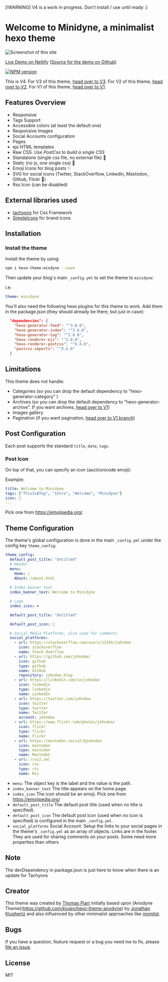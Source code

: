 [!WARNING]
V4 is a work in progress. Don't install / use until ready :)

# Welcome to Minidyne, a minimalist hexo theme

![Screenshot of this site](https://hexo-theme-minidyne-demo.netlify.com/screenshot.png)

[Live Demo on Netlify](https://hexo-theme-minidyne-demo.netlify.com/)
([Source for the demo on Github](https://github.com/tomap/hexo-theme-minidyne-demo))

<!-- more -->

[![NPM version](https://badge.fury.io/js/hexo-theme-minidyne.svg)](https://www.npmjs.com/package/hexo-theme-minidyne)

This is V4. 
For V3 of this theme, [head over to V3](https://github.com/tomap/hexo-theme-minidyne/tree/v3).
For V2 of this theme, [head over to V2](https://github.com/tomap/hexo-theme-minidyne/tree/v2).
For V1 of this theme, [head over to V1](https://github.com/tomap/hexo-theme-minidyne/tree/v1).

## Features Overview

- Responsive
- Tags Support
- Accessible colors (at least the default one)
- Responsive Images
- Social Accounts configuration
- Pages
- ejs HTML templates
- Raw CSS. *Use PostCss to build a single CSS*
- Standalone (single css file, no external file) 🥊
- Static (no js, one single css) 🍊
- Emoji Icons for blog posts ✨
- SVG for social icons (Twitter, StackOverflow, LinkedIn, Mastodon, Github, Flickr 📰)
- Rss Icon (can be disabled)

## External libraries used

- [tachyons](https://tachyons.io/) for Css Framework
- [SimpleIcons](https://simpleicons.org/) for brand icons

## Installation

### Install the theme

Install the theme by using:

```bash
npm i hexo-theme-mindyne --save
```

Then update your blog's main `_config.yml` to set the theme to `minidyne`:

i.e:

``` yaml
theme: minidyne
```

You'll also need the following hexo plugins for this theme to work.
Add them in the package.json (they should already be there, but just in case):

```json
  "dependencies": {
    "hexo-generator-feed": "^3.0.0",
    "hexo-generator-index": "^3.0.0",
    "hexo-generator-tag": "^2.0.0",
    "hexo-renderer-ejs": "^2.0.0",
    "hexo-renderer-postcss": "^X.X.0",
    "postcss-imports": "^X.X.0"
  }
```

## Limitations

This theme does not handle:

- Categories (so you can drop the default dependency to "hexo-generator-category" )
- Archives (so you can drop the default dependency to "hexo-generator-archive". If you want archives, [head over to V1](https://github.com/tomap/hexo-theme-minidyne/tree/v1))
- Images gallery
- Pagination (if you want pagination, [head over to V1 branch](https://github.com/tomap/hexo-theme-minidyne/tree/v1))

## Post Configuration

Each post supports the standard `title`, `date`, `tags`.

### Post Icon

On top of that, you can specify an icon (ascii/unicode emoji):

Example:

``` yaml
title: Welcome to Minidyne
tags: ["ThisIsATag", "Intro", "Welcome", "Minidyne"]
icon: 🤝
---
```

Pick one from https://emojipedia.org/

## Theme Configuration

The theme's global configuration is done in the main `_config.yml` under the config key `theme_config`:

``` yaml
theme_config:
  default_post_title: "Untitled"
  # Header
  menu:
    Home: /
    About: /about.html
  
  # Index banner text
  index_banner_text: Welcome to Minidyne

  # Logo
  index_icon: ❤️

  default_post_title: "Untitled"

  default_post_icon: 🧙

  # Social Media Platforms, also used for comments
  social_platforms:
    - url: https://stackoverflow.com/users/12345/johndoe
      icon: stackoverflow
      name: Stack Overflow
    - url: https://github.com/johndoe/
      icon: github
      type: github
      name: GitHub
      repository: johndoe.blog
    - url: https://linkedin.com/in/johndoe
      icon: linkedin
      type: linkedin
      name: LinkedIn
    - url: https://twitter.com/johndoe
      icon: twitter
      type: twitter
      name: Twitter
      account: johndoe
    - url: https://www.flickr.com/photos/johndoe/
      icon: flickr
      type: flickr
      name: Flickr
    - url: https://mastodon.social/@johndoe
      icon: mastodon
      type: mastodon
      name: Mastodon
    - url: /rss2.xml
      icon: rss
      type: rss
      name: Rss
```

* `menu`: The object key is the label and the value is the path.
* `index_banner_text` The title appears on the home page.
* `index_icon` The icon should be an emoji. Pick one from https://emojipedia.org/
* `default_post_title` The default post title (used when no title is specified).
* `default_post_icon` The default post icon (used when no icon is specified) is configured in the main `_config.yml`.
* `social_platforms` Social Account: Setup the links to your social pages in the theme's `_config.yml` as an array of objects. Links are in the footer. They are used for sharing comments on your posts. Some need more properties than others

## Note

The devDependency in package.json is just here to know when there is an update for Tachyons

## Creator

This theme was created by [Thomas Piart](https://tpî.eu) initially based upon (Anodyne Theme)(https://github.com/klugjo/hexo-theme-anodyne) by [Jonathan Klughertz](http://www.codeblocq.com/) and also influenced by other minimalist approaches like [mnmlist](http://mnmlist.com/w/).

## Bugs

If you have a question, feature request or a bug you need me to fix, please [file an issue](https://github.com/tomap/hexo-theme-minidyne/issues/new).

## License

MIT
